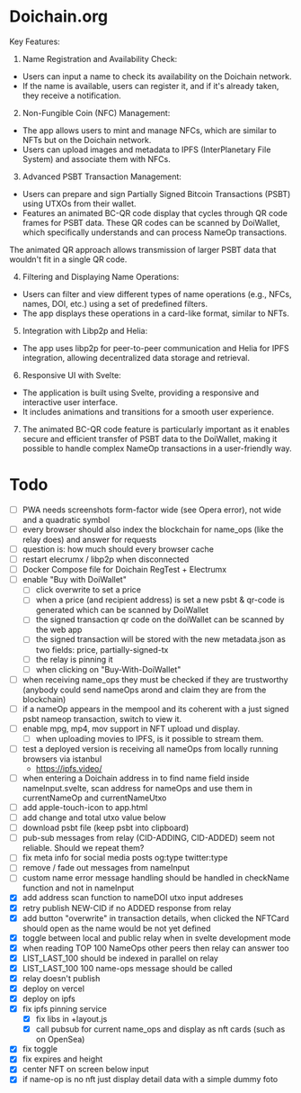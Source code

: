 # Doichain.org

Key Features:

1. Name Registration and Availability Check:
 - Users can input a name to check its availability on the Doichain network.
 - If the name is available, users can register it, and if it's already taken, they receive a notification.

2. Non-Fungible Coin (NFC) Management:
 - The app allows users to mint and manage NFCs, which are similar to NFTs but on the Doichain network.
 - Users can upload images and metadata to IPFS (InterPlanetary File System) and associate them with NFCs.

3. Advanced PSBT Transaction Management:
 - Users can prepare and sign Partially Signed Bitcoin Transactions (PSBT) using UTXOs from their wallet.
 - Features an animated BC-QR code display that cycles through QR code frames for PSBT data.
   These QR codes can be scanned by DoiWallet, which specifically understands and can process NameOp transactions.
   
  The animated QR approach allows transmission of larger PSBT data that wouldn't fit in a single QR code.

4. Filtering and Displaying Name Operations:
 - Users can filter and view different types of name operations (e.g., NFCs, names, DOI, etc.) using a set of predefined filters.
 -  The app displays these operations in a card-like format, similar to NFTs.

5. Integration with Libp2p and Helia:
  - The app uses libp2p for peer-to-peer communication and Helia for IPFS integration, allowing decentralized data storage and retrieval.

6. Responsive UI with Svelte:
  - The application is built using Svelte, providing a responsive and interactive user interface.
  - It includes animations and transitions for a smooth user experience.

7. The animated BC-QR code feature is particularly important as it enables secure and efficient transfer of PSBT data to the DoiWallet, making it possible to handle complex NameOp transactions in a user-friendly way.

# Todo

- [ ] PWA needs screenshots form-factor wide (see Opera error), not wide and a quadratic symbol
- [ ] every browser should also index the blockchain for name_ops (like the relay does) and answer for requests
- [ ] question is: how much should every browser cache
- [ ] restart elecrumx / libp2p when disconnected
- [ ] Docker Compose file for Doichain RegTest + Electrumx 
- [ ] enable "Buy with DoiWallet"
  - [ ] click overwrite to set a price
  - [ ] when a price (and recipient address) is set a new psbt & qr-code is generated which can be scanned by DoiWallet
  - [ ] the signed transaction qr code on the doiWallet can be scanned by the web app
  - [ ] the signed transaction will be stored with the new metadata.json as two fields: price, partially-signed-tx 
  - [ ] the relay is pinning it
  - [ ] when clicking on "Buy-With-DoiWallet"
- [ ] when receiving name_ops they must be checked if they are trustworthy (anybody could send nameOps arond and claim they are from the blockchain) 
- [ ] if a nameOp appears in the mempool and its coherent with a just signed psbt nameop transaction, switch to view it.
- [ ] enable mpg, mp4, mov support in NFT upload und display. 
  - [ ] when uploading movies to IPFS, is it possible to stream them.
- [ ] test a deployed version is receiving all nameOps from locally running browsers via istanbul
    - https://ipfs.video/
- [ ] when entering a Doichain address in to find name field inside nameInput.svelte, scan address for nameOps and use them in currentNameOp and currentNameUtxo
- [ ] add apple-touch-icon to app.html
- [ ] add change and total utxo value below
- [ ] download psbt file (keep psbt into clipboard)
- [ ] pub-sub messages from relay (CID-ADDING, CID-ADDED) seem not reliable. Should we repeat them?
- [ ] fix meta info for social media posts og:type twitter:type
- [ ] remove / fade out messages from nameInput
- [ ] custom name error message handling should be handled in checkName function and not in nameInput
- [x] add address scan function to nameDOI utxo input addreses
- [x] retry publish NEW-CID if no ADDED response from relay
- [x] add button "overwrite" in transaction details, when clicked the NFTCard should open as the name would be not yet defined
- [x] toggle between local and public relay when in svelte development mode
- [x] when reading TOP 100 NameOps other peers then relay can answer too
- [x] LIST_LAST_100 should be indexed in parallel on relay
- [x] LIST_LAST_100 100 name-ops message should be called
- [x] relay doesn't publish
- [x] deploy on vercel
- [x] deploy on ipfs
- [x] fix ipfs pinning service
  - [x] fix libs in +layout.js
  - [x] call pubsub for current name_ops and display as nft cards (such as on OpenSea)
- [x] fix toggle
- [x] fix expires and height
- [x] center NFT on screen below input
- [x] if name-op is no nft just display detail data with a simple dummy foto
